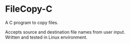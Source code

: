 # FileCopy-C
A C program to copy files.

Accepts source and destination file names from user input.  
Written and tested in Linux environment.
